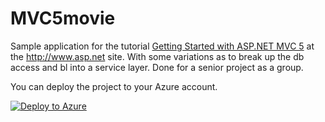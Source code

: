 # MVC5movie
Sample application for the tutorial [Getting Started with ASP.NET MVC 5](http://www.asp.net/mvc/overview/getting-started/introduction/getting-started) at the http://www.asp.net site. With some variations as to break up the db access and bl into a service layer. Done for a senior project as a group.

You can deploy the project to your Azure account.

[![Deploy to Azure](http://azuredeploy.net/deploybutton.png)](https://azuredeploy.net/)
